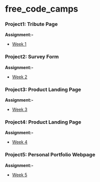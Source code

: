 # free_code_camps

### Project1: Tribute Page

**Assignment:-**

* [Week 1](https://prakashatma.github.io/free_code_camps/project-1/index.html)

### Project2: Survey Form

**Assignment:-**

* [Week 2](https://prakashatma.github.io/free_code_camps/project-2/)

### Project3: Product Landing Page

**Assignment:-**

* [Week 3](https://prakashatma.github.io/free_code_camps/project-3/)

### Project4: Product Landing Page

**Assignment:-**

* [Week 4](https://prakashatma.github.io/free_code_camps/project-4/)

### Project5: Personal Portfolio Webpage

**Assignment:-**

* [Week 5](https://prakashatma.github.io/free_code_camps/project-5/)
